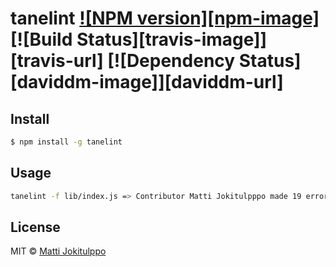 # tanelint [![NPM version][npm-image]][npm-url] [![Build Status][travis-image]][travis-url] [![Dependency Status][daviddm-image]][daviddm-url]
## Install

```sh
$ npm install -g tanelint
```


## Usage

```sh
tanelint -f lib/index.js => Contributor Matti Jokitulpppo made 19 errors!
```

## License

MIT © [Matti Jokitulppo](http://mattij.com)


[npm-url]: https://npmjs.org/package/tanelint
